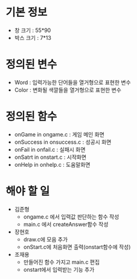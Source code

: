 
#  기본 정보
- 창 크기 : 55*90
- 박스 크기 : 7*13

# 정의된 변수
- Word : 입력가능한 단어들을 열거형으로 표현한 변수
- Color : 변화될 색깔들을 열거형으로 표현한 변수

# 정의된 함수
 - onGame in ongame.c : 게임 메인 화면
 - onSuccess in onsuccess.c : 성공시 화면
 - onFail in onfail.c : 실패시 화면
 - onSatrt in onstart.c : 시작화면
 - onHelp in onhelp.c : 도움말화면

 # 해야 할 일
 - 김준형
    - ongame.c 에서 입력값 판단하는 함수 작성
    - main.c 에서 createAnswer함수 작성
 - 장현호 
    - draw.c에 모음 추가
    - onStart.c에 처음화면 출력(onstart함수에 작성)
 - 조재용
    - 만들어진 함수 가지고 main.c 편집
    - onstart에서 입력받는 기능 추가